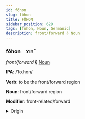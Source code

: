 ```yaml
---
id: fôhon
slug: fôhon
title: FÔHON
sidebar_position: 629
tags: [fôhon, Noun, Germanic]
description: front/forward § Noun
---
```


### fôhon&emsp;<span kind="abugida">ɤıɂ̃</span>

*front/forward* **§** [Noun](../../tags/Noun)

**IPA**: /ˈfo.hɑn/

**Verb**: to be the front/forward region

**Noun**: front/forward region

**Modifier**: front-related/forward

<details>
    <summary>Origin</summary>
    German voran /foˈʁan/<br/>
    <em>Germanic Language Family</em>
</details>